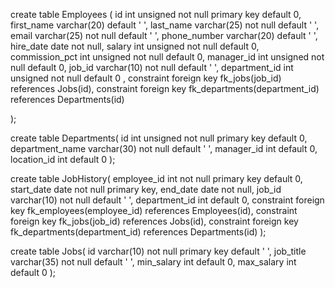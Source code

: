 create table Employees (
      id int unsigned not null primary key default 0,
     first_name varchar(20)  default ' ',
      last_name varchar(25) not null default ' ',
      email varchar(25) not null default ' ',
      phone_number varchar(20) default ' ',
      hire_date date not null,
      salary int unsigned not null default 0,
      commission_pct int unsigned not null default 0,
      manager_id int unsigned not null default 0,
      job_id varchar(10) not null default ' ',
      department_id int unsigned not null default 0 ,
     constraint foreign key fk_jobs(job_id) references Jobs(id),
     constraint foreign key fk_departments(department_id) references Departments(id)

);


create table Departments(
     id int unsigned not null primary key default 0,
     department_name varchar(30) not null default ' ',
     manager_id int default 0,
     location_id int default 0
);


create table JobHistory(
      employee_id int not null primary key default 0,
      start_date date not null primary key,
      end_date  date not null,
      job_id varchar(10) not null default ' ',
      department_id int default 0,
     constraint foreign key fk_employees(employee_id) references Employees(id),
     constraint foreign key fk_jobs(job_id) references Jobs(id),
     constraint foreign key fk_departments(department_id) references Departments(id)
);

create table Jobs(
      id varchar(10) not null primary key default ' ',
      job_title varchar(35) not null default ' ',
      min_salary int default 0,
      max_salary int default 0
);
